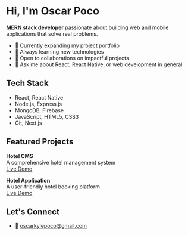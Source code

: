 # Hi, I'm Oscar Poco

**MERN stack developer** passionate about building web and mobile applications that solve real problems.

- 🔭 Currently expanding my project portfolio  
- 🌱 Always learning new technologies  
- 👯 Open to collaborations on impactful projects  
- 💬 Ask me about React, React Native, or web development in general  

## Tech Stack

- React, React Native
- Node.js, Express.js
- MongoDB, Firebase
- JavaScript, HTML5, CSS3
- Git, Next.js

## Featured Projects

**Hotel CMS**  
A comprehensive hotel management system  
[Live Demo](https://hotel-management-system-iota.vercel.app/)

**Hotel Application**  
A user-friendly hotel booking platform  
[Live Demo](https://hotel-application-beta.vercel.app/)

## Let's Connect

- 📧 [oscarkylepoco@gmail.com](mailto:oscarkylepoco@gmail.com)  